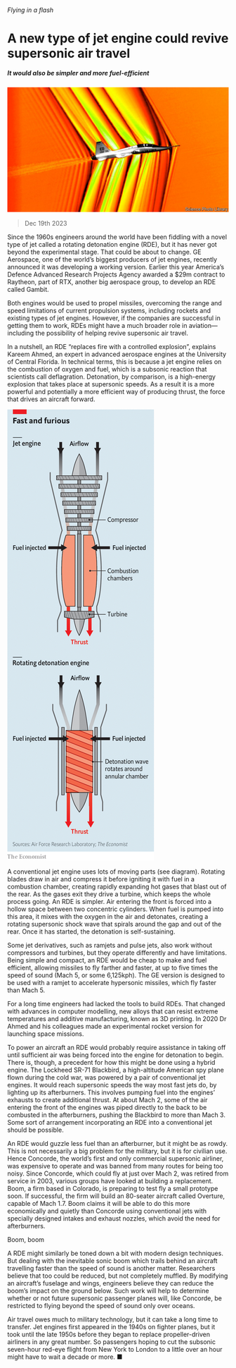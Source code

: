 ###### Flying in a flash

# A new type of jet engine could revive supersonic air travel 

##### It would also be simpler and more fuel-efficient 

![image](images/20231223_STP504.jpg) 

> Dec 19th 2023 

Since the 1960s engineers around the world have been fiddling with a novel type of jet called a rotating detonation engine (RDE), but it has never got beyond the experimental stage. That could be about to change. GE Aerospace, one of the world’s biggest producers of jet engines, recently announced it was developing a working version. Earlier this year America’s Defence Advanced Research Projects Agency awarded a $29m contract to Raytheon, part of RTX, another big aerospace group, to develop an RDE called Gambit.

Both engines would be used to propel missiles, overcoming the range and speed limitations of current propulsion systems, including rockets and existing types of jet engines. However, if the companies are successful in getting them to work, RDEs might have a much broader role in aviation—including the possibility of helping revive supersonic air travel.

In a nutshell, an RDE “replaces fire with a controlled explosion”, explains Kareem Ahmed, an expert in advanced aerospace engines at the University of Central Florida. In technical terms, this is because a jet engine relies on the combustion of oxygen and fuel, which is a subsonic reaction that scientists call deflagration. Detonation, by comparison, is a high-energy explosion that takes place at supersonic speeds. As a result it is a more powerful and potentially a more efficient way of producing thrust, the force that drives an aircraft forward.

![image](images/20231223_STC999.png) 


A conventional jet engine uses lots of moving parts (see diagram). Rotating blades draw in air and compress it before igniting it with fuel in a combustion chamber, creating rapidly expanding hot gases that blast out of the rear. As the gases exit they drive a turbine, which keeps the whole process going. An RDE is simpler. Air entering the front is forced into a hollow space between two concentric cylinders. When fuel is pumped into this area, it mixes with the oxygen in the air and detonates, creating a rotating supersonic shock wave that spirals around the gap and out of the rear. Once it has started, the detonation is self-sustaining. 

Some jet derivatives, such as ramjets and pulse jets, also work without compressors and turbines, but they operate differently and have limitations. Being simple and compact, an RDE would be cheap to make and fuel efficient, allowing missiles to fly farther and faster, at up to five times the speed of sound (Mach 5, or some 6,125kph). The GE version is designed to be used with a ramjet to accelerate hypersonic missiles, which fly faster than Mach 5. 

For a long time engineers had lacked the tools to build RDEs. That changed with advances in computer modelling, new alloys that can resist extreme temperatures and additive manufacturing, known as 3D printing. In 2020 Dr Ahmed and his colleagues made an experimental rocket version for launching space missions. 

To power an aircraft an RDE would probably require assistance in taking off until sufficient air was being forced into the engine for detonation to begin. There is, though, a precedent for how this might be done using a hybrid engine. The Lockheed SR-71 Blackbird, a high-altitude American spy plane flown during the cold war, was powered by a pair of conventional jet engines. It would reach supersonic speeds the way most fast jets do, by lighting up its afterburners. This involves pumping fuel into the engines’ exhausts to create additional thrust. At about Mach 2, some of the air entering the front of the engines was piped directly to the back to be combusted in the afterburners, pushing the Blackbird to more than Mach 3. Some sort of arrangement incorporating an RDE into a conventional jet should be possible.

An RDE would guzzle less fuel than an afterburner, but it might be as rowdy. This is not necessarily a big problem for the military, but it is for civilian use. Hence Concorde, the world’s first and only commercial supersonic airliner, was expensive to operate and was banned from many routes for being too noisy. Since Concorde, which could fly at just over Mach 2, was retired from service in 2003, various groups have looked at building a replacement. Boom, a firm based in Colorado, is preparing to test fly a small prototype soon. If successful, the firm will build an 80-seater aircraft called Overture, capable of Mach 1.7. Boom claims it will be able to do this more economically and quietly than Concorde using conventional jets with specially designed intakes and exhaust nozzles, which avoid the need for afterburners.

Boom, boom

A RDE might similarly be toned down a bit with modern design techniques. But dealing with the inevitable sonic boom which trails behind an aircraft travelling faster than the speed of sound is another matter. Researchers believe that too could be reduced, but not completely muffled. By modifying an aircraft’s fuselage and wings, engineers believe they can reduce the boom’s impact on the ground below. Such work will help to determine whether or not future supersonic passenger planes will, like Concorde, be restricted to flying beyond the speed of sound only over oceans. 

Air travel owes much to military technology, but it can take a long time to transfer. Jet engines first appeared in the 1940s on fighter planes, but it took until the late 1950s before they began to replace propeller-driven airliners in any great number. So passengers hoping to cut the subsonic seven-hour red-eye flight from New York to London to a little over an hour might have to wait a decade or more. ■



